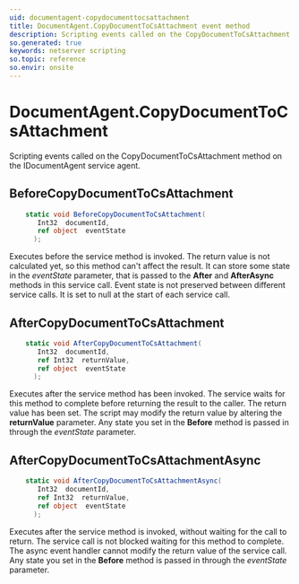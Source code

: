 ```yaml
---
uid: documentagent-copydocumenttocsattachment
title: DocumentAgent.CopyDocumentToCsAttachment event method
description: Scripting events called on the CopyDocumentToCsAttachment method on the DocumentAgent service agent.
so.generated: true
keywords: netserver scripting
so.topic: reference
so.envir: onsite
---
```

# DocumentAgent.CopyDocumentToCsAttachment

Scripting events called on the <see cref='M:IDocumentAgent.CopyDocumentToCsAttachment'>CopyDocumentToCsAttachment</see> method on the <see cref='IDocumentAgent'>IDocumentAgent</see>  service agent.

## BeforeCopyDocumentToCsAttachment
```cs
    static void BeforeCopyDocumentToCsAttachment(
       Int32  documentId,
       ref object  eventState
      );
```
Executes before the service method is invoked.
The return value is not calculated yet, so this method can't affect the result.
It can store some state in the *eventState* parameter, that is passed to the **After** and **AfterAsync** methods in this service call.
Event state is not preserved between different service calls. It is set to null at the start of each service call.
## AfterCopyDocumentToCsAttachment
```cs
    static void AfterCopyDocumentToCsAttachment(
       Int32  documentId,
       ref Int32  returnValue,
       ref object  eventState
      );
```
Executes after the service method has been invoked. The service waits for this method to complete before returning the result to the caller.
The return value has been set. The script may modify the return value by altering the **returnValue** parameter.
Any state you set in the **Before** method is passed in through the *eventState* parameter.
## AfterCopyDocumentToCsAttachmentAsync
```cs
    static void AfterCopyDocumentToCsAttachmentAsync(
       Int32  documentId,
       ref Int32  returnValue,
       ref object  eventState
      );
```
Executes after the service method is invoked, without waiting for the call to return.
The service call is not blocked waiting for this method to complete.
The async event handler cannot modify the return value of the service call.
Any state you set in the **Before** method is passed in through the *eventState* parameter.

